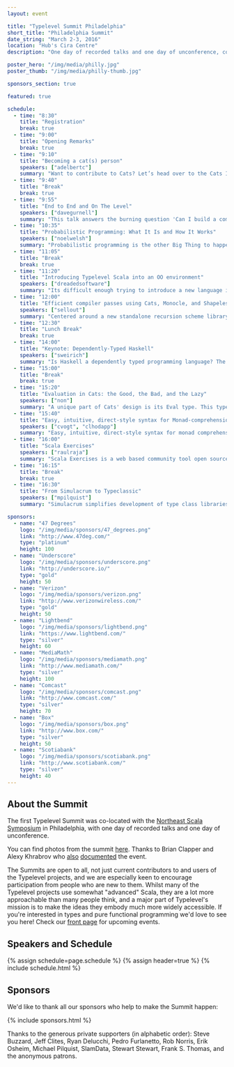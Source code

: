 ```yaml
---
layout: event

title: "Typelevel Summit Philadelphia"
short_title: "Philadelphia Summit"
date_string: "March 2-3, 2016"
location: "Hub's Cira Centre"
description: "One day of recorded talks and one day of unconference, co-located with NE Scala."

poster_hero: "/img/media/philly.jpg"
poster_thumb: "/img/media/philly-thumb.jpg"

sponsors_section: true

featured: true

schedule:
  - time: "8:30"
    title: "Registration"
    break: true
  - time: "9:00"
    title: "Opening Remarks"
    break: true
  - time: "9:10"
    title: "Becoming a cat(s) person"
    speakers: ["adelbertc"]
    summary: "Want to contribute to Cats? Let’s head over to the Cats Issues list and do some live coding! Along the way we will see how the codebase is organized, the various bits of automation provided, and how you can use our various channels to get feedback on your work."
  - time: "9:40"
    title: "Break"
    break: true
  - time: "9:55"
    title: "End to End and On The Level"
    speakers: ["davegurnell"]
    summary: "This talk answers the burning question 'Can I build a complete web service using solely Typelevel libraries?' In Scala we are spoiled for choice for web frameworks, database layers, JSON libraries, and a thousand other essential tools for application development. So much so, it's easy to become a victim of choice paralysis when starting a new project. There's so much choice, many developers favour groups of libraries that work well together. The Typesafe Reactive Platform (colloquially the 'Typesafe Stack'), is widely known as a set of interoperable libraries providing all the functionality required to build entire web applications without looking elsewhere. Enter Typelevel, endorsing a fleet of interoperable free/open source libraries providing all manner of functionality. The phrase 'Typelevel Stack' has been used frequently in the community, raising some intersting questions: Can we build complete web services using Typelevel libraries alone? What would that look like? What will the developer experience be like in terms of tooling, support, and documentation? In this talk, Dave will discuss his adventures building a web framework completely 'on the level', capturing thoughts on design, process, documentation, support, and community along the way."
  - time: "10:35"
    title: "Probabilistic Programming: What It Is and How It Works"
    speakers: ["noelwelsh"]
    summary: "Probabilistic programming is the other Big Thing to happen in machine learning alongside deep learning. It is also closely tied to functional programming. In this talk I will explain the goals of probabilistic programming and how we can implement a probabilistic programming language in Scala. Probabilistic models are one of the main approaches in machine learning. Probabilistic programming aims to make expressive probabilistic models cheaper to develop. This is achieved by expressing the model within an embedded DSL, and then compiling learning (inference) algorithms from the model description. This automates one of the main tasks in building a probabilistic model, and provides the same benefits as a compiler for a traditional high-level language. With the close tie of functional programming to mathematics, and the use of techniques like the free monad, functional programming languages are an ideal platform for embedding probabilistic programming."
  - time: "11:05"
    title: "Break"
    break: true
  - time: "11:20"
    title: "Introducing Typelevel Scala into an OO environment"
    speakers: ["dreadedsoftware"]
    summary: "Its difficult enough trying to introduce a new language into an established environment. This problem is compounded when the new language comes with a paradigm shift. This talk will detail one process which successfully introduced Functional Scala into an Object Oriented Java shop. The talk will explain how to bridge the OO-FP impedance mismatch when communicating ideas across project boundaries. The discussion will focus on migrating from Java style mutability, loops, get/set and coupling into Typelevel style immutability, combinators, case classes and type classes."
  - time: "12:00"
    title: "Efficient compiler passes using Cats, Monocle, and Shapeless"
    speakers: ["sellout"]
    summary: "Centered around a new standalone recursion scheme library (Matryoshka), this talk shows how to take advantage of various Typelevel projects to write many conceptually-independent data transformations, but have them efficiently combined into a small number of passes. Matryoshka also uses other Typelevel projects, including kind-projector and simulacrum."
  - time: "12:30"
    title: "Lunch Break"
    break: true
  - time: "14:00"
    title: "Keynote: Dependently-Typed Haskell"
    speakers: ["sweirich"]
    summary: "Is Haskell a dependently typed programming language? The Glasgow Haskell Compiler's many type-system features, such as Generalized Algebraic Datatypes (GADTs), datatype promotion, multiparameter type classes, type families, and more recent extensions give programmers the ability to encode domain-specific invariants in their types. Clever Haskell programmers have used these features to enhance the reasoning capabilities of static type checking. But how far have we come? Could we do more?"
  - time: "15:00"
    title: "Break"
    break: true
  - time: "15:20"
    title: "Evaluation in Cats: the Good, the Bad, and the Lazy"
    speakers: ["non"]
    summary: "A unique part of Cats' design is its Eval type. This type abstracts over evaluation strategies, and is the primary way to encode laziness in Cats APIs. It also includes a trampoline to allow safe, efficient implementations of algorithms that require laziness. Eval serves as a building block for other types, such as the Streaming data type and the Foldable type class. This talk will cover the basic design of Eval. It will walk through several different examples to help explain how the evalutation strategies work, cover some common pitfalls, and show off some interesting uses of laziness. It will also try to highlight some of the shortcomings of laziness in Scala, as well as alternate approaches."
  - time: "15:40"
    title: "Easy, intuitive, direct-style syntax for Monad-comprehensions!"
    speakers: ["cvogt", "clhodapp"]
    summary: "Easy, intuitive, direct-style syntax for monad comprehensions! Like Scala async or SBT .value, but generalized to any monad. Implemented, ready to be used and requiring only vanilla Scala 2.10/2.11 and blackbox macros. Future extensions could include automatic use of Applicative where possible, support for more embedded control-flow operations, comprehensions over multiple compatible monads at once for user-defined notions of compatible and compiler tweaks for syntactic improvements."
  - time: "16:00"
    title: "Scala Exercises"
    speakers: ["raulraja"]
    summary: "Scala Exercises is a web based community tool open sourced by 47 Degrees. It contains multiple koan and free form style exercises maintained by library authors and maintainers to help you master some of the most important tools in the Scala Ecosystem. Version 2 comes with a brand new backend and exercise tracking where you can login simply using your Github account and track your progress throughout exercises and libraries. Version 2 will launch with exercises for the stdlib, Cats, Shapeless and other well known libraries and frameworks part of the Scala ecosystem."
  - time: "16:15"
    title: "Break"
    break: true
  - time: "16:30"
    title: "From Simulacrum to Typeclassic"
    speakers: ["mpilquist"]
    summary: "Simulacrum simplifies development of type class libraries. It is used in a number of open source libraries, including Cats. In this talk, we’ll tour the features of Simulacrum, and look at the forthcoming Typeclassic project, which merges Simulacrum with complementary projects like machinist and export-hook."

sponsors:
  - name: "47 Degrees"
    logo: "/img/media/sponsors/47_degrees.png"
    link: "http://www.47deg.com/"
    type: "platinum"
    height: 100
  - name: "Underscore"
    logo: "/img/media/sponsors/underscore.png"
    link: "http://underscore.io/"
    type: "gold"
    height: 50
  - name: "Verizon"
    logo: "/img/media/sponsors/verizon.png"
    link: "http://www.verizonwireless.com/"
    type: "gold"
    height: 50
  - name: "Lightbend"
    logo: "/img/media/sponsors/lightbend.png"
    link: "https://www.lightbend.com/"
    type: "silver"
    height: 60
  - name: "MediaMath"
    logo: "/img/media/sponsors/mediamath.png"
    link: "http://www.mediamath.com/"
    type: "silver"
    height: 100
  - name: "Comcast"
    logo: "/img/media/sponsors/comcast.png"
    link: "http://www.comcast.com/"
    type: "silver"
    height: 70
  - name: "Box"
    logo: "/img/media/sponsors/box.png"
    link: "http://www.box.com/"
    type: "silver"
    height: 50
  - name: "Scotiabank"
    logo: "/img/media/sponsors/scotiabank.png"
    link: "http://www.scotiabank.com/"
    type: "silver"
    height: 40
---
```


## About the Summit

The first Typelevel Summit was co-located with the <a href="http://www.nescala.org/">Northeast Scala Symposium</a> in Philadelphia, with one day of recorded talks and one day of unconference.

You can find photos from the summit [here](https://goo.gl/photos/P7DDsz68koHCXrAo8). Thanks to Brian Clapper and
Alexy Khrabrov who [also](https://drive.google.com/folderview?id=0B5w3iJKynGZJaWFUbWJOZzNETU0) [documented](http://meetup.bythebay.photo/Conferences/Typelevel/Typelevel-2016-Philadelphia/) the event.

The Summits are open to all, not just current contributors to and users of the Typelevel projects, and we are especially keen to encourage participation from people who are new to them.
Whilst many of the Typelevel projects use somewhat "advanced" Scala, they are a lot more approachable than many people think, and a major part of Typelevel's mission is to make the ideas they embody much more widely accessible.
If you're interested in types and pure functional programming we'd love to see you here!
Check our <a href="/">front page</a> for upcoming events.

## Speakers and Schedule

{% assign schedule=page.schedule %}
{% assign header=true %}
{% include schedule.html %}

## Sponsors

We'd like to thank all our sponsors who help to make the Summit happen:

{% include sponsors.html %}

Thanks to the generous private supporters (in alphabetic order):
Steve Buzzard, Jeff Clites, Ryan Delucchi, Pedro Furlanetto, Rob Norris, Erik Osheim, Michael Pilquist, SlamData, Stewart Stewart, Frank S. Thomas, and the anonymous patrons.
